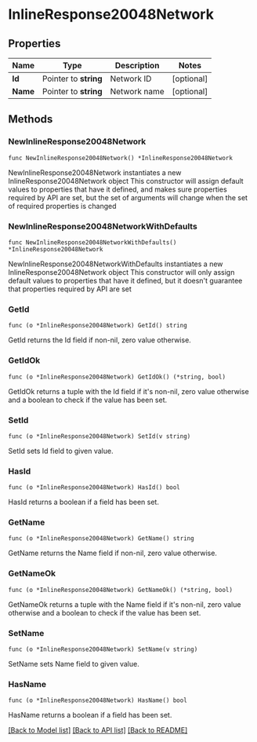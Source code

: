 # InlineResponse20048Network

## Properties

Name | Type | Description | Notes
------------ | ------------- | ------------- | -------------
**Id** | Pointer to **string** | Network ID | [optional] 
**Name** | Pointer to **string** | Network name | [optional] 

## Methods

### NewInlineResponse20048Network

`func NewInlineResponse20048Network() *InlineResponse20048Network`

NewInlineResponse20048Network instantiates a new InlineResponse20048Network object
This constructor will assign default values to properties that have it defined,
and makes sure properties required by API are set, but the set of arguments
will change when the set of required properties is changed

### NewInlineResponse20048NetworkWithDefaults

`func NewInlineResponse20048NetworkWithDefaults() *InlineResponse20048Network`

NewInlineResponse20048NetworkWithDefaults instantiates a new InlineResponse20048Network object
This constructor will only assign default values to properties that have it defined,
but it doesn't guarantee that properties required by API are set

### GetId

`func (o *InlineResponse20048Network) GetId() string`

GetId returns the Id field if non-nil, zero value otherwise.

### GetIdOk

`func (o *InlineResponse20048Network) GetIdOk() (*string, bool)`

GetIdOk returns a tuple with the Id field if it's non-nil, zero value otherwise
and a boolean to check if the value has been set.

### SetId

`func (o *InlineResponse20048Network) SetId(v string)`

SetId sets Id field to given value.

### HasId

`func (o *InlineResponse20048Network) HasId() bool`

HasId returns a boolean if a field has been set.

### GetName

`func (o *InlineResponse20048Network) GetName() string`

GetName returns the Name field if non-nil, zero value otherwise.

### GetNameOk

`func (o *InlineResponse20048Network) GetNameOk() (*string, bool)`

GetNameOk returns a tuple with the Name field if it's non-nil, zero value otherwise
and a boolean to check if the value has been set.

### SetName

`func (o *InlineResponse20048Network) SetName(v string)`

SetName sets Name field to given value.

### HasName

`func (o *InlineResponse20048Network) HasName() bool`

HasName returns a boolean if a field has been set.


[[Back to Model list]](../README.md#documentation-for-models) [[Back to API list]](../README.md#documentation-for-api-endpoints) [[Back to README]](../README.md)


